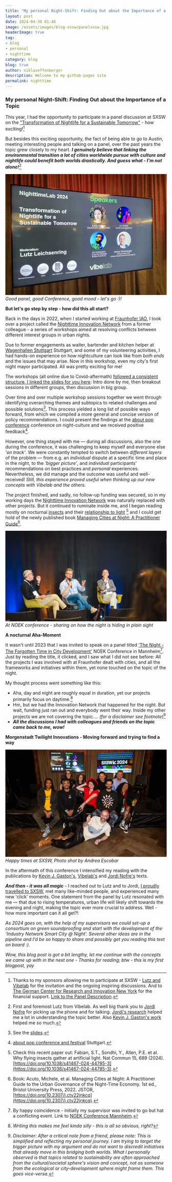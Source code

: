 ```yaml
---
title: "My personal Night-Shift: Finding Out about the Importance of a Topic"
layout: post
date: 2024-04-30 01:48
image: /assets/images/blog-sxsw/panelsxsw.jpg
headerImage: true
tag:
- blog
- personal
- nighttime
category: blog
blog: true
author: niklaseffenberger
description: Welcome to my github-pages site
permalink: nighttime
---
```


### My personal Night-Shift: Finding Out about the Importance of a Topic

This year, I had the opportunity to participate in a panel discussion at SXSW on the ["Transformation of Nightlife for a Sustainable Tomorrow"](https://www.nighttime.org/vibelabs-unveiling-at-sxsw-how-can-nightlife-go-towards-greener-future-and-what-role-does-ai-play/) - how exciting![^1]

But besides this exciting opportunity, the fact of being able to go to Austin, meeting interesting people and talking on a panel, over the past years the topic grew closely to my heart. ***I genuinely believe that linking the environmental transition a lot of cities worldwide pursue with culture and nightlife could benefit both worlds drastically. And guess what - I'm not alone!***[^2]


![Good Conference, good mood - let's go :)!](/assets/images/blog-sxsw/sxswpanel2.jpeg)*Good panel, good Conference, good mood - let's go :)!*

**But let's go step by step - how did this all start?**

Back in the days in 2022, when I started working at [Fraunhofer IAO](https://www.morgenstadt.de/de/ueberuns/team.html), I took over a project called the [Nighttime Innovation Network](https://digitalakademie-bw.de/startschuss-innovationsnetzwerk-nachtkultur/) from a former colleague - a series of workshops aimed at resolving conflicts between different interest groups in urban nights.

Due to former engagements as waiter, bartender and kitchen helper at [Wagenhallen Stuttgart](https://wagenhallen.de/) Stuttgart, and some of my volunteering activities, I had hands-on experience on how nightculture can look like from *both ends* and the issues that may arise. Now in this workshop, even my city's first night mayor participated. All was pretty exciting for me!

The workshops (all online due to Covid-aftermath) [followed a consistent structure, I linked the slides for you here](https://drive.google.com/file/d/1NNyccauycP9rLKWHcROoYFiSQzGsh395/view?usp=sharing): Intro done by me, then breakout sessions in different groups, then discussion in big group.

Over time and over multiple workshop sessions together we went through identifying overarching themes and subtopics to related challenges and possible solutions[^3]. This process yielded a long list of possible ways forward, from which we compiled a more general and concise version of policy recommendations. I could present the findings at the [about pop conference](https://www.aboutpop.de/) conference on night-culture and we received positive feedback[^4].

However, one thing stayed with me — during all discussions, also the one during the conference, it was challenging to keep myself and everyone else *'on track'*. We were constantly tempted to switch between *different layers* of the problem — from e.g. an *individual* dispute at a specific time and place in the night, to the *'bigger picture'*, and *individual* participants' recommendations on best practices and *personal* experiences. Nevertheless, we did manage and the outcome was useful and well-received! *Still, this experience proved useful when thinking up our new concepts with Vibelab and the others.*

The project finished, and sadly, no follow-up funding was secured, so in my working days the [Nighttime Innovation Network](https://digitalakademie-bw.de/startschuss-innovationsnetzwerk-nachtkultur/) was naturally replaced with other projects. But it continued to ruminate inside me, and I began reading mostly on nocturnal [insects](https://www.science.org/content/article/where-have-all-insects-gone) and their [relationship to light](https://doi.org/10.1038/s41467-024-44785-3) [^5] and I could get hold of the newly published book [Managing Cities at Night: A Practitioner Guide](https://doi.org/10.2307/j.ctv22jnkcq)[^6].

![Going to NOEK conference - sharing the obvious](/assets/images/blog-sxsw/noekpanel.jpg) *At NOEK conference - sharing on how the night is hiding in plain sight*

**A nocturnal Aha-Moment**

It wasn't until 2023 that I was invited to speak on a panel titled ['The Night - The Forgotten Time in City Development'](https://noek-conference.com/) NOEK Conference in Mannheim[^7]. Just by reading the title, it clicked, and I saw what I did not see before: All the projects I was involved with at Fraunhofer dealt with cities, and all the frameworks and initiatives within them, yet none touched on the topic of the night.

My thought process went something like this:

- Aha, day and night are roughly equal in duration, yet our projects primarily focus on daytime.[^8]
- Hm, but we had the Innovation Network that happened for the night. But wait, funding just ran out and everybody went their way. Inside my other projects we are not covering the topic.... *(for a disclaimer see footnote)*[^9]
- ***All the discussions I had with colleagues and friends on the topic came back to me, wow!***


**Morgenstadt Twilight Innovations - Moving forward and trying to find a way**

![Happy times at SXSW, Photo shot by Andrea Escobar](/assets/images/blog-sxsw/groupsxsw.jpg)*Happy times at SXSW, Photo shot by Andrea Escobar*

In the aftermath of this conference I intensified my reading with the publications by [Kevin J. Gaston's](https://scholar.google.co.uk/citations?hl=en&user=np4zMp8AAAAJ&view_op=list_works&sortby=pubdate), [Vibelab's](https://vibe-lab.org/#meettheteam) and [Jordi Nofre's](https://novaresearch.unl.pt/en/persons/jordi-nofre) texts.

***And then - it was all magic*** - I reached out to Lutz and to Jordi, [I proudly travelled to SXSW](https://www.nighttime.org/vibelabs-unveiling-at-sxsw-how-can-nightlife-go-towards-greener-future-and-what-role-does-ai-play/), met many like-minded people, and experienced many new 'click' moments. One statement from the panel by Lutz resonated with me — that due to rising temperatures, urban life will likely shift towards the evening and night, making the topic ever more crucial to address. Well - how more important can it all get?!

*As 2024 goes on, with the help of my supervisors we could set-up a consortium on green soundproofing and start with the development of the 'Industry Network Smart City @ Night'. Several other ideas are in the pipeline and I'd be so happy to share and possibly get you reading this text on board :).*

*Wow, this blog post is got a bit lengthy, let me continue with the concepts we came up with in the next one - Thanks for reading; btw - this is my first blogpost, yay*


[^1]: Thanks to my sponsors allowing me to participate at SXSW - [Lutz and Vibelab](https://vibe-lab.org/#meettheteam) for the invitation and the ongoing inspiring discussions. And to [The German Center for Research and Innovation New York](https://www.dwih-newyork.org/en/event/vibelab-sxsw-2024/) for the financial support. [Link to the Panel Description](https://www.nighttime.org/vibelabs-unveiling-at-sxsw-how-can-nightlife-go-towards-greener-future-and-what-role-does-ai-play/).

[^2]: First and foremost Lutz from Vibelab. As well big thank you to [Jordi Nofre](https://novaresearch.unl.pt/en/persons/jordi-nofre) for picking up the phone and for talking. [Jordi's research](https://scholar.google.es/citations?hl=en&user=CMtTJQsAAAAJ&view_op=list_works&sortby=pubdate) helped me a lot in understanding the topic better. Also [Kevin J. Gaston's work](https://scholar.google.co.uk/citations?hl=en&user=np4zMp8AAAAJ&view_op=list_works&sortby=pubdate) helped me so much.

[^3]: See the [slides](https://drive.google.com/file/d/1NNyccauycP9rLKWHcROoYFiSQzGsh395/view?usp=sharing).

[^4]: [about pop conference and festival](https://www.aboutpop.de/) Stuttgart.

[^5]: Check this recent paper out: Fabian, S.T., Sondhi, Y., Allen, P.E. et al. Why flying insects gather at artificial light. Nat Commun 15, 689 (2024). [https://doi.org/10.1038/s41467-024-44785-3](https://doi.org/10.1038/s41467-024-44785-3).

[^6]: Book: Acuto, Michele, et al. Managing Cities at Night: A Practitioner Guide to the Urban Governance of the Night-Time Economy. 1st ed., Bristol University Press, 2022. JSTOR, [https://doi.org/10.2307/j.ctv22jnkcq](https://doi.org/10.2307/j.ctv22jnkcq).

[^7]: By happy coincidence - initially my supervisor was invited to go but hat a conflicting event. Link to [NOEK Conference Mannheim](https://noek-conference.com/).

[^8]: *Writing this makes me feel kinda silly - this is all so obvious, right?*

[^9]: *Disclaimer: After a critical note from a friend, please note: This is simplified and reflecting my personal journey. I am trying to target the bigger picture with my argument and do not want to discredit initiatives that already move in this bridging both worlds. What I personally observed is that topics related to sustainability are often approached from the cultural/societal sphere's vision and concept, not as someone from the ecological or city-development sphere might frame them. This goes vice-versa.*
